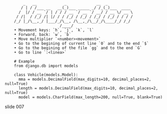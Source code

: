             _   __            _             __  _
           / | / /___ __   __(_)___ _____ _/ /_(_)___  ____
          /  |/ / __ `/ | / / / __ `/ __ `/ __/ / __ \/ __ \
         / /|  / /_/ /| |/ / / /_/ / /_/ / /_/ / /_/ / / / /
        /_/ |_/\__,_/ |___/_/\__, /\__,_/\__/_/\____/_/ /_/
                            /____/
        • Movement keys: `h`, `j`, `k`, `l`
        • Forward, back: `w`, `b`
        • Move multiplier `<number><movement>`
        • Go to the begining of current line `0` and to the end `$`
        • Go to the begining of the file `gg` and to the end `G`
        • Go to line `:<linea>`

        # Example
        from django.db import models

        class Vehicle(models.Model):
          mma = models.DecimalField(max_digits=10, decimal_places=2, null=True)
          length = models.DecimalField(max_digits=10, decimal_places=2, null=True)
          model = models.CharField(max_length=200, null=True, blank=True)
















































































slide 007
